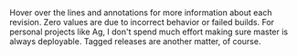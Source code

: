<div id="chart_div" class="chart" style="width: 100%; height: 500px;"> </div>

Hover over the lines and annotations for more information about each revision. Zero values are due to incorrect behavior or failed builds. For personal projects like Ag, I don't spend much effort making sure master is always deployable. Tagged releases are another matter, of course.

<script type="text/javascript" src="https://www.google.com/jsapi"></script>
<script type="text/javascript">
// Load the Visualization API and the piechart package.
google.load('visualization', '1.0', {'packages':['corechart']});

// Set a callback to run when the Google Visualization API is loaded.
google.setOnLoadCallback(drawChart);

// Callback that creates and populates a data table,
// instantiates the pie chart, passes in the data and
// draws it.
function drawChart() {
  // Create the data table.
  var data = new google.visualization.DataTable();
  data.addColumn("string", "Revision");
  data.addColumn({"type": "string", "role": "annotation"});
  data.addColumn({"type": "string", "role": "annotationText"});
  data.addColumn("number", "ag blahblahblah");
  data.addColumn("number", "ag blah.*blah");
  data.addColumn("number", "ag -i blahblahblah");
  data.addRows([
    ["44181463797348858cd784fe7ec6ba9595974f87", null, null, 2.447125, 2.453592, 2.527203],
    ["9926c63c704a0afc2b0ea7f6313393b764806038", null, null, 2.473893, 2.454713, 2.563011],
    ["91e4b6e1e5fe74b4db17123c513fb0c06a92f594", null, null, 2.436783, 2.450894, 2.541754],
    ["1abf57b3829f382f19af62728c82d3b133fec20e", null, null, 2.450197, 2.455612, 2.536369],
    ["ba538f80cffe4ddaaf4b415c866dae9188bc21c1", null, null, 2.443246, 2.450718, 2.531213],
    ["32864224da8fefded881352183d721d610679db3", null, null, 2.438948, 2.458986, 2.545355],
    ["614fd44de9ef2dfbe6271fa72180aea985da5e7c", null, null, 2.461758, 2.448127, 2.563501],
    ["fb48a3b889a20c4940cc19aa86a21d00dcd72831", null, null, 2.440569, 2.465999, 2.530725],
    ["5af86b876479c9edbb21e8b509773d518ce4ab5e", null, null, 2.439520, 2.453838, 2.847319],
    ["47b57a8bdc4bf1d48b0eb8e15181dea5a8a5e65d", null, null, 2.446491, 2.457614, 2.558020],
    ["c7333a5a120da189c0cd87765d11d7885b160b2b", null, null, 2.435911, 2.457472, 2.552993],
    ["54adfce0cf7099f7a13819ef5032347542c5938a", null, null, 2.454247, 2.459558, 2.535551],
    ["4668634e32da322f8218370e283a0bc08bf9c873", null, null, 2.471282, 2.452500, 2.543730],
    ["5c4c9ff750dabb675c02dc1bc233b5678ca3f088", null, null, 2.438637, 2.458889, 2.536287],
    ["ec643dedd77b0761af24459b3012aaecc2c6faea", null, null, 2.442934, 2.459810, 2.562315],
    ["a9b9420e9615f2581fb9d16325817effd1f35081", null, null, 2.447522, 2.465832, 2.528757],
    ["b1f0a4ee05d0d58661da764d17078ea5475e843a", null, null, 2.429483, 2.438657, 2.519221],
    ["7601fbb470ab9101e95a6c2c6a5e5f8f422deda6", null, null, 2.436860, 2.440311, 2.519275],
    ["02922b0a55009963c0f1a323567bcae45bca2e86", null, null, 2.430598, 2.435130, 2.524473],
    ["5c99f5691688547499216d0c7daf1f6fc89a5828", null, null, 2.447069, 2.436634, 2.523311],
    ["ee2127039e6a4311b3e981658a6546b6ed130383", null, null, 2.424768, 2.441598, 2.515442],
    ["18b46a9dbb76604da4615ee2974779b9b9a05bc4", null, null, 2.444614, 2.439495, 2.529400],
    ["30ee9bc6500f1429b224de5c8227d728d4cc167e", null, null, 2.426228, 2.465079, 2.526369],
    ["ca5e7779ac47701e67e875f13a93503c4313a9a4", null, null, 2.429907, 2.439126, 2.518858],
    ["65d1b934a7589a80410868237d2503310a77e8c0", null, null, 2.453211, 2.454187, 2.526243],
    ["05e0995ce547624b88d643952ed2e863298cfe50", null, null, 2.431570, 2.450094, 2.548102],
    ["d52073085016ba989b1bdd2e8c22b169e9727578", null, null, 2.449881, 2.500533, 2.517854],
    ["e60d56e62d99cadd46cee9e1fdc528dbfb82915c", null, null, 2.426334, 2.456009, 2.535067],
    ["7efae7e370a0d8e1b69793780e09a3ca03d15820", null, null, 2.429736, 2.442382, 2.513814],
    ["bc4d9009586c869f3cf0327e122e4129dbd186f0", null, null, 2.424551, 2.432463, 2.521448],
    ["f77f80978fcedd9ca885c7d492832333a3b843b0", null, null, 2.425331, 2.445421, 2.537143],
    ["72ef24539a8cd5aacd739685c6438e2b91c59a44", null, null, 2.435381, 2.458320, 2.523315],
    ["c2ccd15007fb9aa77ab9b835c1d416b56bf91e74", null, null, 2.424482, 2.435457, 2.513840],
    ["788be3f4c26207ff275d0c1f4a1c810fe9f0e71a", null, null, 2.430501, 2.439303, 2.548394],
    ["64d2ea1dc734770601dbfb9f86771b7d32166fcd", null, null, 2.445332, 2.454144, 2.546450],
    ["60f53d9f68ea423c6120f59146ad1a85b1e2fa56", null, null, 2.449715, 2.450280, 2.523617],
    ["22ee1595a422b308703e1ba2bf63515a4fc36089", null, null, 2.436010, 2.467538, 2.540509],
    ["d5d8ed42037bf8caeaaf0d812a6204b08f184382", null, null, 2.435768, 2.447740, 2.533074],
    ["f7c685dfff75721357b0842d3d54cf8e4b49f1cf", null, null, 2.428962, 2.444708, 2.525685],
    ["377b56ef3f37b5794e5d9abf6a59eef87a2e25fb", null, null, 2.434137, 2.476335, 2.527977],
    ["41ec571e08ead282db02cf82da10b0efb817b902", null, null, 2.440679, 2.456361, 2.517147],
    ["2a72344b080aaa61b7cd7fe77ebcd13b62024e7c", null, null, 2.436124, 2.446591, 2.525233],
    ["863ba982a1f9dd333ff2a80108873d7854a201b0", null, null, 2.421414, 2.440348, 2.522223],
    ["dd466b650d0e62a396bcbf3f5b4be6b8dd45771a", null, null, 2.418038, 2.451946, 2.518171],
    ["b3e8409f3be903e7941e46e87b5245e6e21f0273", null, null, 1.984703, 2.444653, 2.074315],
    ["d07cf7562e09767c0c1dcee74e3ca900e13875cc", null, null, 2.003524, 2.458804, 2.091102],
    ["76fb0928ba768b8d1fee038d1ed5176524a7bd49", null, null, 1.991097, 2.439053, 2.085998],
    ["fd9588264f63efa95670f62c0550a8a4ed07e32e", null, null, 1.994781, 2.463081, 2.073776],
    ["be38a9be58a63e35f635ed14fdc7642c2cd0dac9", null, null, 0, 0, 0],
    ["5d5735b45816d431785d5c21af7a3d364a056348", null, null, 0, 0, 0],
    ["9b8df2393ae9a5fa1330ee5181482b0315f1ad93", null, null, 0, 0, 0],
    ["a213c896924b6ee6f65efbd2e5e61fad6257105c", null, null, 1.990307, 2.438545, 2.084614],
    ["e693ad32b02dbeb9414ae187ae39fd9beab9849d", null, null, 1.991329, 2.454921, 2.077483],
    ["9151801fd84e97475d9419008a30bac4a3c092db", null, null, 2.006487, 2.436207, 2.077086],
    ["a57c478eb8b265918e7ad8d69c480500baa564e9", null, null, 1.999940, 2.470325, 2.076662],
    ["5b904ba6327867e1c558cea19113fc9e8bf5f06b", null, null, 1.993385, 2.437301, 2.086165],
    ["06e52ff12da321952b5143855b6357ded15f80c2", null, null, 1.983818, 2.453530, 2.104478],
    ["024148b7997c5a48ee6fe85d1d4903a2070277ea", null, null, 1.985188, 2.450912, 2.077209],
    ["01434f9cd1a41d30559216f38ac3ec7b9b33a628", null, null, 1.999970, 2.443262, 2.083799],
    ["39e1045673a74ffaa217f9adb0db4735a8b8f8ca", null, null, 1.982899, 2.466367, 2.077040],
    ["921c8f1f3fbd10d75a8c0a5880f1d53984218e07", null, null, 1.979510, 2.452259, 2.099135],
    ["2064b30bf024e7a4b1cc7c23d4736538657acab8", null, null, 1.986939, 2.441607, 2.129032],
    ["652c019388c341fddfda53b3e2af26200d6c5052", null, null, 1.987917, 2.444718, 2.081224],
    ["60a610fc4b4113d26441b6b06055c1ac51578c2d", null, null, 1.991632, 2.445602, 2.076806],
    ["919e87053555bf5815c89a32a09f41edc5158840", null, null, 1.989961, 2.440160, 2.098846],
    ["c729abd1804632436e5a201b00d255c5f88b9a96", null, null, 1.990774, 2.446929, 2.086138],
    ["58f1f946135e2e9d83136b37df43709622054735", null, null, 1.998313, 2.443143, 2.088732],
    ["d5a769d96c9e6a1bf386d90f5db014edbdb3270c", null, null, 1.986815, 2.442869, 2.089600],
    ["9fa2bd4a424dc28c8ae7b9f0504a4914064d8027", null, null, 2.009126, 2.467219, 2.097220],
    ["6e0207f03e234ae32c93986999719ee71dbf3206", null, null, 1.997648, 2.438297, 2.085471],
    ["43eb7b2c2c4c046ed4e580e3d8386bae120b59fb", null, null, 1.988282, 2.449209, 2.084520],
    ["bc090fa6b996b0f0cc8718a0ddcba1f3f1eb3739", null, null, 2.000312, 2.437428, 2.078026],
    ["4090b355c70317ff15ee48715852f69046fc285f", null, null, 1.990429, 2.446452, 2.074055],
    ["8f393b41add25b3d2338cec1018345c2aabdd882", null, null, 1.999358, 2.469972, 2.072981],
    ["6a9bb993424dc2a70c78d812ff4865a240cac060", null, null, 1.978296, 2.433705, 2.080953],
    ["2fc9385436688d27a19002eca006ae490a9d699c", null, null, 1.984752, 2.459250, 2.074600],
    ["a34066802370b5ac32054a84e9423fb574cf6df1", null, null, 1.998852, 2.446769, 2.074730],
    ["1ed88db73e4ca1d9bc88af3f407f896257f289d2", null, null, 1.982650, 2.443469, 2.074420],
    ["b11efd868edaa52ff2cd22d4caa6bbe2e9cd8d5e", null, null, 1.989391, 2.437501, 2.091405],
    ["3bf01c6b20f27d0d3ab8f9c8ee5b40f0d3b9dd94", null, null, 1.982501, 2.446276, 2.073916],
    ["396c5c9a722c090fa1fb55a451296d9821b3a500", null, null, 1.986673, 2.459830, 2.103038],
    ["55817728a18e92e1ffcc0b4d678c0041da7f9af4", null, null, 2.002161, 2.446594, 2.071708],
    ["6c8100f10a3c60903a88f77c94b5c41809562c9f", null, null, 2.017487, 2.436787, 2.069611],
    ["cf5ed11ea92ceb227ee338b9385255c33855c1aa", null, null, 1.983354, 2.446266, 2.081212],
    ["c8e777c2a66caaa7a6b6c7d25c106c87d4c54f31", null, null, 1.978300, 2.443377, 2.075673],
    ["724c7a46fd6d44c47438e0ee5148c42b75eb6c17", null, null, 1.990762, 2.446563, 2.078793],
    ["afd80cd0bff6f5def7fe85984655369f44c2533c", null, null, 2.010005, 2.446422, 2.077540],
    ["86df322972564cd324dab4926d97398a09d469b6", null, null, 1.993575, 2.438844, 2.087920],
    ["ec77b2abc5c8bc9f0b2587085553cb5039c7c211", null, null, 1.989948, 2.461909, 2.104959],
    ["f5bfa73f129b54057fe147ae945851c22c4aa082", null, null, 1.982831, 2.468843, 2.089512],
    ["ff2338aeccee6a1b912184cfd68b99c53d5b9c9d", null, null, 1.988492, 2.433783, 2.077977],
    ["c4a47759f57511322d10a40d4b1e7647a714a5df", null, null, 1.995386, 2.447903, 2.095025],
    ["fbe3bbc31f3bddd4968aa2c31420492a925d6a7e", null, null, 1.979621, 2.457107, 2.076299],
    ["0827f55e9e863e11af9a29970b3b11b789341f67", null, null, 1.995432, 2.433888, 2.071612],
    ["47232105524f6fd7d25e35093ec5de8dcf8ddeef", null, null, 1.995904, 2.441060, 2.093383],
    ["2fdf3522bd9855d1146beb5bf1b361a0948ffffb", null, null, 1.981267, 2.436139, 2.081561],
    ["80b324cce030961445720b806509cab54cc7fe67", null, null, 2.011628, 2.446469, 2.067112],
    ["ae204d4fd57ca18ffb74d894e6b49806dbb55d67", null, null, 1.998857, 2.448184, 2.100410],
    ["21603b561d45e17c877269aa61347c18899d0002", null, null, 1.993097, 2.443495, 2.087485],
    ["c8ed59b8c1c9f2b9eb5ad3955a8d8e746566f266", null, null, 1.995517, 2.462944, 2.087436],
    ["01ce38f7f578b6b6141385688ff3c068390635df", "A", "01ce38f7: f_len regression merged", 3.377963, 2.461669, 4.157862],
    ["a4d0c4aa873e5d0d7778523608120344acb07898", null, null, 3.367368, 2.434579, 4.149762],
    ["c7dc78cb0dd42fddf4a60779e499abe100689367", null, null, 3.389791, 2.432447, 4.138125],
    ["c2a74e149e5c6ff47f2b227d9f9b2ccaec4e723e", null, null, 3.373089, 2.454335, 4.146946],
    ["be67bd77f5668d0b6f5805edfbd13d2146777b35", null, null, 3.378335, 2.465618, 4.148667],
    ["abb4a7a356d6ab6c2deff069902546e79e9a64c3", null, null, 3.370707, 2.442066, 4.146086],
    ["271bc536ebff69081bf5b81eb8d009df0a4fe07b", null, null, 3.371801, 2.439444, 4.148813],
    ["ebb212ee571147fa4bfb4bed3545815176de65a0", null, null, 3.366095, 2.441801, 4.145235],
    ["7d6d36214b42a549a5b293dba1cc5baa7650cdab", null, null, 3.366371, 2.444828, 4.163001],
    ["b9ae7dd90fed6c7dc1ecc1ddc732ebdf6c2773cf", null, null, 3.387894, 2.437446, 4.172279],
    ["d009d56a2af64bf814f72f8ff53089ff4cc142ab", null, null, 3.369680, 2.446599, 4.149243],
    ["d0b840091c958a1d40b81f9199a533314305a8a4", null, null, 3.378871, 2.446280, 4.164922],
    ["6ac56f526b24943362b9b8550fef1fe87ea33589", null, null, 3.371362, 2.467731, 4.156095],
    ["83fd04f18e538d023d0f6b8a532b2921bbbfcae4", null, null, 3.369101, 2.462016, 4.158034],
    ["a23313a830b58543c48351e36667111fb3c6520b", null, null, 3.385256, 2.446307, 4.179936],
    ["288545da09b8b19354a2f77d0b1f66239c1f12ea", null, null, 3.372999, 2.450938, 4.161639],
    ["12bbfe2ef33968410dc7c199625ce84df76de82e", null, null, 3.372526, 2.449366, 4.145652],
    ["f3398f648c5bf22458b87b5c5a7688979765015b", null, null, 3.373155, 2.448724, 4.159741],
    ["01f794772ebe12e8c59160c1cc6d323f07a17d4b", null, null, 3.388716, 2.447356, 4.157551],
    ["592b106744b8888b6802561dfb1bd5d0b38d4b43", null, null, 3.397420, 2.498142, 4.177687],
    ["c669012f1d05a79614ea5762c7c7748849d26fdb", null, null, 3.409753, 2.494966, 4.177659],
    ["d9bea19902295d584914eb1a588020ed9b0c54c9", null, null, 3.413015, 2.482636, 4.191814],
    ["80e927e7b5e95b728092daf91ba62e42b9053e98", null, null, 3.404508, 2.464561, 4.208573],
    ["08e959c14b90b8507b9ccd42d165ba2d45a2b4f1", null, null, 3.383826, 2.444092, 4.155613],
    ["66fbfde0e024c7462126dabbcaf40492ab4af69b", null, null, 3.391393, 2.459407, 4.169599],
    ["cece178602d87f04b70d1126f7dc8684d273725a", null, null, 3.375776, 2.443057, 4.166286],
    ["79ed7ab95aea3af33c3eb2e40dac38ea8b9edd0d", null, null, 3.369318, 2.455881, 4.155988],
    ["34324cda6382520d87a8b12f8756ce291c523249", null, null, 3.389426, 2.446095, 4.168191],
    ["803a1e34566db9284451bda0a60bc97ca9d535e7", null, null, 3.373488, 2.447734, 4.175015],
    ["5e1fcc440a7c413c902a6bf8d23ad5278dc99a74", null, null, 3.388223, 2.462079, 4.172446],
    ["90da3b1aa8ccd2e70893539122055a970c6a0112", null, null, 3.369852, 2.433170, 4.165103],
    ["9d29f3cfc9598bac8c2dfc74cebf35973407d53f", null, null, 3.375709, 2.432685, 4.157755],
    ["f296a8400b8fe069aaee7ec0cf38c9f7eaff3b86", null, null, 3.408446, 2.442644, 4.159905],
    ["3b61caca996538e24e051484f5c4c729c319f5b5", null, null, 3.378740, 2.446075, 4.154357],
    ["3dfb19dd124b05e70d741c9834b02e81775eb83e", null, null, 3.374147, 2.433200, 4.168372],
    ["021c643ab3ca6f49d89c201b830cb7f84ad13598", null, null, 3.382248, 2.444008, 4.163469],
    ["3c62c85202bc03a4c24a666cf9b5c822d9854509", null, null, 3.384326, 2.456229, 4.153915],
    ["050ead66ee98abbfba639fd5ff7eded53c630455", null, null, 3.391251, 2.450174, 4.166621],
    ["c2a69ca522f0aa6dbc8bdbf55a87b0a2ecd971fc", null, null, 3.394240, 2.488690, 4.164327],
    ["b984997760662c7b4d050aaaf66348df4535c6e8", null, null, 3.400854, 2.444937, 4.143010],
    ["120528369c7393c597955cf04363de049171bcf2", null, null, 3.394592, 2.470610, 4.176218],
    ["a5b9b425739d30b853085d099974764ee5c5b919", null, null, 3.417348, 2.497213, 4.135078],
    ["787f1d597a6d9a6a47023fd52c5386d657cc180e", null, null, 3.371844, 2.449559, 4.165750],
    ["eededaf101597e6a89950c8b14c2238043f909f1", null, null, 3.373005, 2.452242, 4.141430],
    ["948235fe7734c32ebe63130079e8775d7ba2705b", null, null, 3.384861, 2.477284, 4.133059],
    ["7fbcd18cd2a32ff3991847f3a7be5d3d25f440e4", null, null, 3.376752, 2.439000, 4.147337],
    ["ecf72458ce0cbd53fc6990b1945008c9c09d3097", null, null, 3.371745, 2.462477, 4.134991],
    ["ef17f66af6c1569aa9131523c58c9106627b1ccb", null, null, 3.391283, 2.479770, 4.133682],
    ["c73b2b49a2f5a5925c73d5c20b1254f770b511e5", null, null, 3.371320, 2.435416, 4.120948],
    ["791baebde5b9843392bd3e12b2417775c342607e", null, null, 3.364361, 2.439484, 4.135557],
    ["02c8db0746b843aabe3591f0ac0d3194102dbd65", null, null, 3.367086, 2.450636, 4.133836],
    ["2ecabe929529036c50cb29e51e98656cd4c1191e", null, null, 3.426602, 2.443442, 4.152191],
    ["4b68fd82518f93d31bde3a0d2f877caa967328ce", null, null, 3.375576, 2.447898, 4.117739],
    ["67b11b9075b656ad732b9f11010e7a6529220ad3", null, null, 3.373322, 2.450911, 4.130094],
    ["97ceb11b519e3da70a7f4dfea9a0b0d6bf3a4135", null, null, 3.385565, 2.448850, 4.121511],
    ["85c2391ea1d5d35ddfce4347e08bcf5ad6ebf23d", null, null, 3.393762, 2.438625, 4.139237],
    ["9922595ee238746ee8ebf6c82fa45f4bf2688d9d", null, null, 3.376781, 2.461837, 4.122396],
    ["0f98780d98491c40f16a5d66ca063f9adf95b6d1", null, null, 3.379936, 2.438224, 4.145989],
    ["cb4576205f40133e6240dcadc61a2be8cc8b0dd2", null, null, 3.383140, 2.452794, 4.146494],
    ["b498a1ff80078d69d166863c2b73ab96778557aa", null, null, 3.375569, 2.443811, 4.159419],
    ["88dfdaed5dc17c70d0d871abdcede8b4fa9e7925", null, null, 3.381701, 2.447041, 4.148097],
    ["271a1ac1a4edac819e97edd2560cfb392bf4008f", null, null, 3.393978, 2.438406, 4.124370],
    ["e03cc849ca6b937913451f17766ffa0498967172", null, null, 3.382511, 2.438884, 4.152171],
    ["a2bbca668dac9dcfbf55dad2887d2d2569bae2f7", null, null, 3.376544, 2.469733, 4.137337],
    ["46cc97f1ebe843e93825fbf8245d2dd2592a3a73", null, null, 3.410317, 2.445527, 4.150124],
    ["c9f0febab1c59100a6b043cea41a011945e2e555", null, null, 3.379966, 2.472316, 4.172507],
    ["38124cc098106d576524f80f54172e6dcc019ba7", null, null, 3.367375, 2.444692, 4.168881],
    ["5bd96365ea66d1e31434fee57a23776d59b0134f", null, null, 3.371760, 2.455825, 4.142805],
    ["cf404e7058d0c326496518793f750f87d88d13f8", null, null, 3.376012, 2.459811, 4.135952],
    ["3c76c311f04c05ca582475beb99199054cb87278", null, null, 3.370016, 2.454269, 4.157296],
    ["9d11c0aeb784038f276fa158db188a9a92f2f72e", null, null, 3.393318, 2.448701, 4.139382],
    ["b4dd2ac496edb75fec7bc4f66dde2fedead23b6f", null, null, 3.383004, 2.447838, 4.106657],
    ["d0c87efcb415df74d35b4d075de908226f014edc", null, null, 3.383180, 2.439505, 4.115547],
    ["342616d897c4fe0ba35e785f1ca597ccfb4d9c73", null, null, 3.361342, 2.437666, 4.115183],
    ["d0a90ba902a725f87e8e6a85cea75c5e1d5dbcfc", null, null, 3.393530, 2.432988, 4.144498],
    ["244c054765a4481964be70031feb152e4de487da", null, null, 3.369481, 2.453924, 4.124592],
    ["f3e758652242921f06dfc7e8e833bbe4620dd98e", null, null, 3.372571, 2.434514, 4.146761],
    ["93ec377cf7cee12ee0a88ec1fbf14fba2851693c", null, null, 3.389418, 2.437845, 4.170100],
    ["8922d47fb623a555e4cce2d58934a0b5f5a4a30d", null, null, 3.383234, 2.434587, 4.151629],
    ["5c5a80cceaf45a1c42f66e1e22d88d0b608ba0aa", null, null, 3.376097, 2.439530, 4.110586],
    ["2cb32d9deaa8ee7109d2a985e13c7942f5853589", null, null, 3.369464, 2.441511, 4.154448],
    ["f5ff4c1e16a3ea12f47d7287567314d3f128487e", null, null, 3.365595, 2.445619, 4.109026],
    ["4df1434d9e481c86ea893495bd3c125f2e0f44a5", null, null, 3.381867, 2.436847, 4.129170],
    ["2492ce8c639de27e9995fbdc696be6dd655d2cfb", null, null, 3.378104, 2.439621, 4.109741],
    ["0ae97c47213e178584429afacf7b2547dda25bb0", null, null, 0, 2.465297, 4.112984],
    ["ab1597ee20db6afcaf733c8d4df08de560eebf64", null, null, 3.376278, 2.452892, 4.118869],
    ["3855198029470f1dbf9aecf5b5f96dc21a156c2f", null, null, 3.378566, 2.468009, 4.112814],
    ["3c2d3a683b84aa69d78b002e4c197ac2f4a9e768", null, null, 3.371216, 2.451496, 4.114492],
    ["13a98823f0785bd604e1b1111b11d66e5c3662df", null, null, 3.371756, 2.467337, 4.137275],
    ["cb06abb26ec75d10f2e47365e2142cfec3d38667", null, null, 3.371908, 2.445979, 4.110945],
    ["9608148b1f34c73e7d91893e643ee922bd4f0bb2", null, null, 3.431455, 2.465980, 4.169697],
    ["6c5e914d85cca9a9447148b47ecace09ff37a4d1", null, null, 3.410944, 2.463171, 4.208605],
    ["accf1469b51e35d5dfddb0c799c50b68c495681f", null, null, 3.411456, 2.459286, 4.181567],
    ["69ea39418aa9a241857237aba985579e295b6bf7", null, null, 3.419907, 2.465325, 4.165896],
    ["29c3e83f2faf1a27b988bab0626b361e8e9a238f", null, null, 3.422150, 2.466016, 4.171864],
    ["fa1ecc4bb2bec7b5f5430a7b985340796988ee84", null, null, 3.416602, 2.470124, 4.191182],
    ["02e799d990e7a89ffa86411572d739218e57d031", null, null, 3.429096, 2.504419, 4.201781],
    ["e188c6f551c2984ae863d1307a4781e571855e73", null, null, 3.432633, 2.468202, 4.220917],
    ["398906bd89f9919552eed244ad2c0b9f073ed81a", null, null, 3.419122, 2.489840, 4.205337],
    ["864b741a896ccc1e4ba2fe2b7366b91dedde46e9", null, null, 3.419050, 2.475661, 4.224925],
    ["7bdb00eaaf248cbd74f235513326b19174394f17", null, null, 3.422962, 2.467400, 4.191271],
    ["e31b594d79ed94d2da87119c3f5c6ed60baee178", null, null, 3.430546, 2.461133, 4.189068],
    ["be0ae2b6f345d5533cee1297c72b7f55a0cf535c", null, null, 3.405376, 2.469362, 4.222262],
    ["e40c3ae722955952511ba6ce60ae271657ee0dae", null, null, 3.419929, 2.463213, 4.228332],
    ["dd489ddcd58ee6f4f799bca6c2f6bedcf1264e69", null, null, 3.401878, 2.478947, 4.192330],
    ["07c77127a700f49799933a6fc3fa1aa5ad5e2a1c", null, null, 3.431828, 2.483441, 4.200928],
    ["8d94db1aa6ee6b8e84c7afff1db7894a303f06fb", null, null, 3.436611, 2.463494, 4.216776],
    ["7900108972268d580f31c0157112206efc3d8028", null, null, 3.406970, 2.462535, 4.195542],
    ["e8cf444412eb9063b6117c7a46334009603e7335", null, null, 3.420837, 2.462999, 4.206206],
    ["5031363fbf4a05cb779319a8886437150ae6cd4e", null, null, 3.422489, 2.462190, 4.192160],
    ["73e6b835e9d4f183393ed1f3c28c0de710165c67", null, null, 3.448530, 2.474781, 4.228883],
    ["2614c541563cd9cfb3e2f4003784ada4066d847f", null, null, 3.416183, 2.464766, 4.198776],
    ["7d7175defaceba131e03bc4b1ffc73012cfe98e3", null, null, 3.410865, 2.487102, 4.192813],
    ["e2e3024699c9569cdf75c9f916ddd1ca9347cd46", null, null, 3.403864, 2.472878, 4.181911],
    ["84c84c42a4c09cc4b0bd3cb90a5717727634f423", null, null, 3.419543, 2.466621, 4.188022],
    ["90f201ccdcd764aee1b51eaab44d03976513cc7a", null, null, 3.409237, 2.462857, 4.181515],
    ["b81187f8e7128b432a684334c7a71aa6b0847390", null, null, 3.404493, 2.469129, 4.187888],
    ["e4f07b0e7e9df0eda56db34e93415858a9735fd3", null, null, 3.412915, 2.479310, 4.188517],
    ["720a095370edd04bfb6689cdf5e07e846dbf42cb", null, null, 3.415351, 2.460416, 4.196359],
    ["08ca63a3959efeb149cec6931b8dedecffa6c624", null, null, 3.406785, 2.484412, 4.174979],
    ["4e160506c5834bf1991b1a717ad48280a2dbd56a", null, null, 3.410153, 2.474941, 4.191427],
    ["846602a76a5e496a6b60257065184299b5db9f88", null, null, 3.271459, 2.315252, 4.023805],
    ["cd149d2730988dec43fa0f5238b263b7d98af38b", null, null, 3.229680, 2.292136, 4.013083],
    ["447342780807ddabd48b854627af2f2445db29b7", null, null, 2.962129, 2.021868, 3.716301],
    ["a924f1aa0e4ddeb0a200df607957d160db07d31f", null, null, 3.401837, 2.465051, 4.191990],
    ["38f2a59dcf60d9e5520d95eb54c8555f09308e6f", null, null, 2.966708, 2.011762, 3.720341],
    ["cc92da1ed30ef979c633113f8b436707d337bf03", null, null, 2.967511, 2.026299, 3.723113],
    ["75ad1b0463146696be580ddb061fe4f3124251fd", null, null, 3.425921, 2.461033, 4.183485],
    ["7b25302f0c7ce50a74f6fe4c0d0486046501b082", null, null, 2.965658, 2.016821, 3.745114],
    ["e37a611763a64405af5f25d68744f14e05435e6f", null, null, 3.432558, 2.469488, 4.167366],
    ["5568af3bb0ce034f73192d35648c4bf859c89b12", null, null, 2.958548, 2.025064, 3.745838],
    ["f626d77f1177928ae2e4878a677edd290ed661a4", null, null, 2.960301, 2.029338, 3.755446],
    ["3e7572f56274b22c6d12c4a9904589604634d3ab", null, null, 2.967340, 2.016821, 3.749741],
    ["19837b6b56dbabef673defbc942443787af8e580", null, null, 2.972394, 2.019595, 3.751082],
    ["059cd50158c696a021d9efdf3e9ef92d90dac5ca", null, null, 3.018297, 2.022996, 3.748312],
    ["65c3e69e9375ef571668de7512d6201827554426", null, null, 2.973592, 2.022361, 3.748559],
    ["91dc40b95b5715b903cf6a68270476b1a9f0dbd8", null, null, 2.985852, 2.023497, 3.750687],
    ["f50330594c1bf38067e40d42a853a350cf7c7d22", null, null, 2.966161, 2.021342, 3.717740],
    ["b0b09ab51194239e4ef4364165d7c96d09e390e1", null, null, 2.964912, 2.030856, 3.754623],
    ["25fc6567630de415b7863fcbc413640e8d5e1836", null, null, 2.968455, 2.024658, 3.744916],
    ["b29602da3e3e767ec968b8cd9aa79f2d7d8b22e5", null, null, 2.971299, 2.020640, 3.732414],
    ["1ad63c0bb0bf51fca2b878beb166818515d70ed3", null, null, 2.966147, 2.040306, 3.724233],
    ["4c0d6d5bd972b93fc9db1ce6fcb83268caf5b6e5", null, null, 2.966338, 2.017422, 3.725272],
    ["e33613917a615366346ce0710046723be41d688a", null, null, 2.970179, 2.016712, 3.719732],
    ["c5f6946203addda873ee473ece3479dbf9bec2af", null, null, 2.983822, 2.020542, 3.720929],
    ["39afbd583b6193772b03b6b9e9dc5e39c4ab4cbb", null, null, 2.969040, 2.023860, 3.721124],
    ["6023b7ecebd6f1b656ad11d9f51fedda01cdf15f", null, null, 2.964539, 2.012575, 3.719941],
    ["7a0a34c632414df081cd16bba3e0d59bc14e4e65", null, null, 2.975127, 2.025977, 3.723680],
    ["d6e949e989496e124092273b6ab4e69f92f9c2e2", null, null, 2.971710, 2.014317, 3.727408],
    ["443766d199be405349466afb0fce42ff33b9efd7", null, null, 2.971018, 2.017154, 3.729418],
    ["c44c80bb071cc1cfb8cad70b078cd9d88cf21a19", null, null, 2.965927, 2.085084, 3.730923],
    ["264d9b1ec5037f5ce89f3db6a564304b1ad3496e", null, null, 2.970820, 2.026575, 3.733275],
    ["0843765b7aaaef4e29dfd32f84b94bd336694f1d", null, null, 2.971056, 2.020613, 3.751976],
    ["206b625d3844c36f5f7bc9b4d1fb911daf90ea9d", null, null, 2.974799, 2.024329, 3.752738],
    ["e1c6a2c18d848ac888db8df4f22795201dcb9d8a", null, null, 2.969356, 2.024046, 3.756294],
    ["89108c0c3e4ea0c97072d6a73612111db1be95dd", null, null, 2.975955, 2.023907, 3.750235],
    ["0e86170d2723b756433654a6faf236faca9034bc", null, null, 2.966366, 2.025738, 3.720976],
    ["cebaadb9a1cd3cb5991b4a53f01edb40ef8cea1d", null, null, 2.979919, 2.021649, 3.723353],
    ["7d9876c310fc1e3c91a113c138bee2fc9b8cacb5", null, null, 2.964734, 2.036793, 3.752784],
    ["c62768f270dcfcf4bf8fce2a13c2a4986a07e4da", null, null, 2.968237, 2.027751, 3.745288],
    ["18105f62bacf8d25bcf06308ac7e4e886bae47b1", null, null, 2.967468, 2.020005, 3.746565],
    ["99c4618bfe32dfd9caee6287c1d96e45e3a6e0b2", null, null, 2.970008, 2.022417, 3.751997],
    ["3c4f402a22ddf0df1aa84c4e9b89306784a5852b", null, null, 2.962860, 2.016578, 3.743910],
    ["ba8119f7c7e49092f9e7bd70b5c73dd2cb85097e", null, null, 2.964723, 2.011412, 3.720742],
    ["b8d943e4a4b7107b6d7221e012a1b8d03bda6d7c", null, null, 2.973731, 2.028645, 3.751517],
    ["b83bccacc320877c952fd23dbc231c48ebc2096b", null, null, 2.965543, 2.020035, 3.754843],
    ["d4ad35740ed13c09ddecdd9b4dfbd9735a7006ea", null, null, 2.962838, 2.018163, 3.724021],
    ["f4c0a21171fec31cee24dfd0834c6760f6f780ce", null, null, 2.965072, 2.019965, 3.750775],
    ["564c277a0ff0b3230e824e93d410a53e06995ad1", null, null, 2.959476, 2.021491, 3.746678],
    ["4c05a3435346fdb90699c310deac12abf64ca151", null, null, 2.966509, 2.023210, 3.748340],
    ["1e56553ae2fd86df53006490f664154438f74267", null, null, 2.963831, 2.017139, 3.740130],
    ["6650718bcae611b7722d2c2dacee37aa33fa5319", null, null, 2.957795, 2.016136, 3.740518],
    ["a84d8771994fc4ee4a4661c6a6be011c03185ccc", null, null, 2.961467, 2.019988, 3.746856],
    ["fff69a7f78490a4c25b2431d8ed33df7d50aa336", null, null, 2.960490, 2.027357, 3.740281],
    ["f83ba727c170639f9efb0dfaa5159b00487e263d", null, null, 2.957380, 2.022456, 3.740356],
    ["f91281e7d95b0140fd957b9dadfe1b485d1ffd2a", null, null, 2.961492, 2.017142, 3.715778],
    ["24a05c2bbcb6972df4047f7a1332737cacfbfa96", null, null, 2.964194, 2.007934, 3.724442],
    ["fa534101f73ffb469e045644683e9d91aa9f0c22", null, null, 2.960066, 2.017654, 3.714708],
    ["376ec39f99f194a4e116763ba2cc6234445d014b", null, null, 2.968660, 2.013825, 3.725117],
    ["c67cb794cc95e9e6517089b45a27b535366f5ea1", null, null, 2.985443, 2.018516, 3.747565],
    ["eacd08a55a7a55a99f37480e3587a11b3e99decc", null, null, 2.963644, 2.025092, 3.724415],
    ["bb3bb126d016ca910d0f6e5ae77b98309ff48196", null, null, 2.959822, 2.018071, 3.716182],
    ["87cc25ec06ab4228e1913518fe0b3d788f9b5494", null, null, 2.967945, 2.025708, 3.717279],
    ["b31f1c4d3a86a822462b57eb8bd71a0c351b9387", null, null, 2.965595, 2.020228, 3.722413],
    ["1e8ee0f72e01a3ba2ff056ecb6ff83a781367ebb", null, null, 2.963074, 2.011984, 3.725706],
    ["e5283addb9cd932c10cd53687f4e4905238a0aeb", null, null, 2.958336, 2.016854, 3.721910],
    ["4e1c9a74e9917ee6ffec99de406db91ce4c116e2", null, null, 2.973316, 2.024078, 3.717697],
    ["a9814bc0c155762fbef0cfdf778fb610808e4078", null, null, 2.970298, 2.020455, 3.713241],
    ["308a1a4f74c7c86001a37183e870dbe3ec6e583a", null, null, 2.957707, 2.024121, 3.713376],
    ["3165aa89efe746cb0aed7e8b0ef65f580a9ae79f", null, null, 2.960797, 2.015287, 3.716353],
    ["7ed6df2f3762faf6875e5c3d80a807391a41869a", null, null, 2.960449, 2.012286, 3.716940],
    ["635fc518bc645bb1e80c6b8b47888687ee3b4c0b", null, null, 2.964717, 2.017610, 3.717038],
    ["e74bf923e0b9608b47c268852668968fe3d9a1b4", null, null, 2.960105, 2.013686, 3.722889],
    ["52bd18633974f2f119e9b99420bfe201cd622fef", null, null, 3.024687, 2.081073, 3.779906],
    ["a8af9e99c892599ba03267ba09df282542e1ca3e", null, null, 3.014810, 2.058585, 3.765133],
    ["f5b77a390e12766160cefb8d1cdbdcd71a3e9d59", null, null, 3.001102, 2.058149, 3.761627],
    ["5ceeec4638f5029243cce12465094cf8d4ab59c4", null, null, 2.996342, 2.058766, 3.764098],
    ["c9be2a33dec91c0dc7f95128256a11b8ea6856ff", null, null, 2.997805, 2.055842, 3.761751],
    ["27af74b99be47f53c2fbf9be3538790896ce5264", null, null, 2.963405, 2.015402, 3.735280],
    ["952f3df6afa27e6e93786f8be59d6b158cef6e1c", null, null, 2.964241, 2.013341, 3.737783],
    ["4f40cdc39c136c381dc5ce951b5f244dc0c81603", null, null, 2.957291, 2.024651, 3.745441],
    ["a8243dd366ab0e94ef8db1c02a009bf2fa5f3f64", null, null, 2.953039, 2.014701, 3.741622],
    ["8be3615955b18454792f66130b4238b1d34ee7eb", null, null, 2.961138, 2.018211, 3.739120],
    ["159d5f38e58e1738e551fbfa32ef0ba85c40d1f3", null, null, 2.955126, 2.009852, 3.747559],
    ["7c81685d4b1b179312b872dc918c6e0f98db9486", null, null, 2.958990, 2.017443, 3.739120],
    ["338569455cf55315915513bdd06451c6cac45f01", null, null, 3.006395, 2.056413, 3.779590],
    ["90d786ce2f1f73f4b3a38d9df4cfdb2f3653eb5f", null, null, 2.996402, 2.055301, 3.784831],
    ["15ce31f9948593cacf251be3e05eb01ef9d9c86e", null, null, 2.999644, 2.053916, 3.782821],
    ["fcfeb12db2bea3535489cd1d432b1249237052c9", null, null, 2.969830, 2.027432, 3.764273],
    ["822de236f764747eff02fdc86cd7a462f248a28d", null, null, 2.975003, 2.040501, 3.758824],
    ["595c1f44e58f043e7c005116931a037112984f3a", null, null, 2.968736, 2.027144, 3.736041],
    ["48e91ae16f914ad204c8509c2af65e8cb87a60d8", null, null, 0, 0, 0],
    ["80340e87ac1c764555f26a16d7ac4dfd39b66313", null, null, 2.868917, 2.213983, 3.403983],
    ["214a354b219f351a9fb16e87a067bbf29dda1a2c", null, null, 2.955770, 2.022342, 3.745777],
    ["86ca7d442f50bcbfdfa91c9338821b437041a353", null, null, 2.967951, 2.023495, 3.739375],
    ["f116277043ebad7c0814d7b1a3e1d75f2ddece39", null, null, 2.869251, 2.226534, 3.407933],
    ["497d967ce5727f6ac41380a96904e95f6d14c5ba", null, null, 2.895776, 2.223309, 3.411666],
    ["d4b298b37b83733490f70807991fdf0b44eb1a62", null, null, 2.860245, 2.218334, 3.407665],
    ["23ee5265e48e941f5a5e0a11ebf28362ad238f60", null, null, 2.868802, 2.232132, 3.417772],
    ["6cb0bed424e9e0dcb6b8c8c2a0d1b521540c0067", null, null, 2.874342, 2.226392, 3.418615],
    ["13f1ab693ca056698a370c65b8d139faed782261", "B", "13f1ab69: fnmatch() regression introduced", 4.878608, 4.218127, 5.385777],
    ["b4fc0ebf751492157307a86e3e54bc56797419a5", null, null, 4.898393, 4.231434, 5.384382],
    ["4f397d55d895c4b16b64e2f25edb9369b26ff895", null, null, 4.885928, 4.234113, 5.381661],
    ["c6c12ea45f615b7bd65c365c9a00ab11e904a168", null, null, 4.880621, 4.226011, 5.403185],
    ["e74f530212122db9acb442ee968a1a88d7f305f7", null, null, 4.890227, 4.274430, 5.423606],
    ["6e7f003bb604b8f6088cebea12b46b8c9ec78649", null, null, 4.864558, 4.231431, 5.413614],
    ["b16dbe3f0537d34f1029594c030ff95556c77196", null, null, 4.892476, 4.231853, 5.441920],
    ["34880f08f1f3def76be0ea9243df20dec3f9ae16", null, null, 4.858992, 4.209518, 5.389819],
    ["33a55ffb20c45820f0d5a6b4826f098559e0edf8", null, null, 4.856703, 4.241104, 5.393429],
    ["4eb42b8dc1e8b05acfa99e941134c67ee5152e59", null, null, 4.872827, 4.230502, 5.439097],
    ["13913f9ef61b04d956355b4a8fccd8efec1255fe", null, null, 4.873595, 4.213172, 5.388901],
    ["54e9b6b72f34090405fa8f9e05ab22654f9d662f", null, null, 4.861767, 4.228409, 5.396831],
    ["6d0984db41f267c17d0db058b3359e4eaa21a118", null, null, 4.880563, 4.214223, 5.422132],
    ["3e77e1d18597f04b3eeb93d78f593bad9834c889", null, null, 4.870204, 4.272354, 5.379283],
    ["aa86691e80d2222df1d86b99f949e999c47e0eb1", null, null, 4.853161, 4.241235, 5.421133],
    ["8f9cdbf3fa2f036392fce5dba47b85a71fad3c90", null, null, 4.891256, 4.207941, 5.442550],
    ["104fe8d8b080a218817dc38aa6be134957a7de76", null, null, 4.856949, 4.211376, 5.423370],
    ["b8bd824738e7c2fa2d6acfc805c1bb90c013be83", null, null, 4.872618, 4.227344, 5.418222],
    ["c8b365128f675da4d130cb65fd7aae07874f7918", null, null, 4.851715, 4.220805, 5.405464],
    ["6afc39bd33cbd52cba9289803a98a015a2bbcf0e", null, null, 4.856479, 4.210009, 5.413883],
    ["c8b3618b0418b3db8a146dd5ace2358df49de8e1", null, null, 4.854431, 4.243737, 5.385381],
    ["cd0c5cef973edc8ab8df1c1094cb6c3113975951", null, null, 4.864728, 4.253148, 5.053614],
    ["74109d313e374ee25d56bf338c6f7ea01e23a731", null, null, 4.865456, 4.235324, 5.055610],
    ["bda63b3e0af52568042594e993b6bff1ccc0b363", null, null, 4.876063, 4.226347, 5.064623],
    ["2c53cd151ecc4f2b529861913daf121d202e00e2", null, null, 4.860514, 4.221549, 5.055014],
    ["00c7af7d090950656fd17ecad2e75f57117bd3b4", null, null, 4.875544, 4.204118, 5.054620],
    ["935a262e1589b3ddc4ddc673dd07bd8f91a3f7e6", null, null, 4.866946, 4.219988, 5.044345],
    ["8e92201e4f0c8c1012bbbf44db86711f39851309", null, null, 4.858317, 4.232918, 5.381403],
    ["472658fda7f3a95f1fb9da9307729f17e9083bf8", null, null, 4.874117, 4.240554, 5.389618],
    ["4a486c90663e26ffff574a78fd317716684932d7", null, null, 4.885643, 4.213927, 5.041719],
    ["bc6af40051b1187ab6b52d23d75102e103857e28", null, null, 5.064326, 4.429129, 5.250805],
    ["34e37e1899c7c5f0fd7d71308218de8e1c635cb0", null, null, 4.866615, 4.205846, 5.048588],
    ["f086b7e79f811b9fdaa975774937d7ea1d0d1b72", null, null, 5.078002, 4.411902, 5.253474],
    ["161af74112c5a7674a08e99df7161424eeae10a6", null, null, 5.048926, 4.378018, 5.223259],
    ["2f042fb3525d0beb24841e1e0c00c45220bebc9a", null, null, 4.870644, 4.225939, 5.070287],
    ["75a62f263e39115c9c92d50b25782ed7386f0329", null, null, 4.880838, 4.226183, 5.078816],
    ["9bd65603cddf27ffe161fc590af922265eea3f41", null, null, 4.875169, 4.236619, 5.052533],
    ["8a566091e734427b291cc5832f7612ad76443b36", null, null, 4.887272, 4.216758, 5.040767],
    ["0737a433b7ec8092633860f5d3d7c290af74bb0c", null, null, 4.889106, 4.213205, 5.047751],
    ["62af73766403aebae50cda75bf908ffc7553dee7", null, null, 4.887563, 4.220549, 5.046889],
    ["7e5e7ba43cb3044e0df3008cfb4c2fe9a846acc4", null, null, 4.907754, 4.210485, 5.057654],
    ["43886f9b08d0772b54f21a291a0794d060f700f7", "C", "43886f9b: Fixed f_len regression", 3.894417, 4.203158, 3.909279],
    ["5e99d25ec226480800baeb455779734a1eaa5c2f", null, null, 3.871041, 4.217923, 3.924350],
    ["2531de37ccd021569fd53929e5a01c34a9355041", null, null, 3.884597, 4.390047, 3.915709],
    ["e03fc9a4d3d94e5d3e2a5bbb1ed6c9fb2b50c7bd", null, null, 3.880306, 4.217733, 3.902666],
    ["c862a82f12c6a10192198cec92d11c0d01b82e4b", null, null, 3.886981, 4.233464, 3.915429],
    ["99355a71c9745c5abe950bb0c3863dd2aa4677a0", null, null, 3.881602, 4.219853, 3.907431],
    ["e93290ca24bc86eac02a1056cf57330b3725242a", null, null, 3.889347, 4.214918, 3.917854],
    ["f6199062f0ebf1e83802ad76f1dc0f621b0549e8", null, null, 3.892026, 4.238733, 3.887202],
    ["bdc04e76f202bbfe39fe77356e30c29b27e5032c", null, null, 3.940819, 4.286703, 3.974053],
    ["8a843843e83c4cad8f53daa7e5b9564107ecd11e", null, null, 3.938665, 4.293881, 3.972416],
    ["227ad6ee106d0db55753caf68902b97a2d416408", null, null, 3.882248, 4.240623, 3.890136],
    ["f8a58c06106cee7222bfd8ba084dd3e788c33d65", null, null, 3.904567, 4.204908, 3.890956],
    ["f4cdbeb8e7aac3853687fbf653974bd610d462e5", null, null, 3.878047, 4.199441, 3.892196],
    ["ee0e507c67cabebe03d1f07b7b0d6099c1242979", null, null, 3.922079, 4.220613, 3.918369],
    ["b64de8fbbf9f2ec35a4ab7f3369431f79c483217", null, null, 3.929699, 4.278663, 3.945001],
    ["5e9a49fcb1f998acd573eef42c40cbc312c4af3b", null, null, 3.955884, 4.265117, 3.959516],
    ["4e73903f7033ae0808cc00a217c4608dd8da4931", null, null, 3.944441, 4.271839, 3.977377],
    ["a87aa8f822d9029243423ef0725ec03ca347141b", null, null, 3.981451, 4.266946, 3.959043],
    ["e344ca087099431c1bcf733b3ae28316f6932683", "D", "e344ca08: Fixed fnmatch() regression", 1.948765, 2.282791, 1.950637],
    ["adb4204429f91cb87e357248d3408013dffa9dcb", null, null, 1.969877, 2.282663, 1.977277],
    ["1c354196690d4e008097a13a2efdb27f04ffaf69", null, null, 1.977199, 2.298581, 1.976674],
    ["2f5b36d295bff6bfe4fb97c9d8250ada6a29a189", null, null, 1.969435, 2.276320, 1.974810],
    ["e1c7deddd303764954cab14608e43c9143b5aab7", null, null, 1.970863, 2.327553, 1.987714],
    ["096db9dc7ddf05de1294bf90d6c65f2dca532e81", null, null, 1.972133, 2.292678, 1.980176],
    ["bd5fe392a51f4f4b047cdd33b2604e8fa7864e02", null, null, 1.962583, 2.301243, 1.977359]
  ]);

  // Set chart options
  var options = {
                  'title':'Ag benchmark',
                  'fontSize': 20,
                  'backgroundColor': {
                    'fill': '#eef'
                  },
                  'chartArea': {
                    'left': '10%',
                    'width': '85%'
                  },
                  'legend': {
                    'position': 'top'
                  },
                  'hAxis': {
                    'title': 'Versions over time',
                    'textPosition': 'none'
                  },
                  'vAxis': {
                    'gridlines': {
                      'count': 7
                    },
                    'minValue': 0,
                    'title': 'Seconds'
                  },
                  'colors': [
                    '#43d',
                    '#396',
                    '#668'
                  ],
                  'width': "100%",
                  'height': 500
                };

  // Instantiate and draw our chart, passing in some options.
  var chart = new google.visualization.ChartWrapper({
    'chartType': 'LineChart',
    'containerId': 'chart_div',
    'options': options,
    'dataTable': data
  });
  chart.draw();
}
</script>
